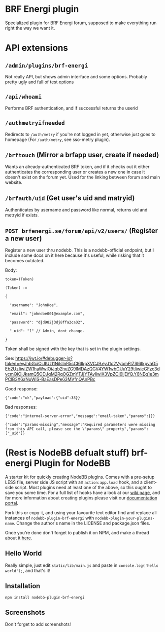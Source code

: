 # BRF Energi plugin

Specialized plugin for BRF Energi forum, supposed to make everything run right the way we want it.

# API extensions

## `/admin/plugins/brf-energi`

Not really API, but shows admin interface and some options. Probably pretty ugly and full of test options

## `/api/whoami`

Performs BRF authentication, and if successful returns the userid

## `/authmetryifneeded`

Redirects to `/auth/metry` if you're not logged in yet, otherwise just goes to homepage
(For `/auth/metry`, see sso-metry plugin).

## `/brftouch` (Mirror a brfapp user, create if needed)

Wants an already-authenticated BRF token, and if it checks out it either authenticates the corresponding user or creates a new one in case it doesn't exist on the forum yet. 
Used for the linking between forum and main website.

## `/brfauth/uid` (Get user's uid and matryid)

Authenticates by username and password like normal, returns uid and metryid if exists.

## `POST brfenergi.se/forum/api/v2/users/` (Register a new user)

Register a new user thru nodebb. This is a nodebb-official endpoint, but I include some docs on it here because it's useful, while risking that it becomes outdated.

Body:
```
token=(Token)

(Token) :=

{

  "username": "JohnDoe",

  "email": "johndoe001@example.com",

  "password": "djd982j3dj8ffa2ca02",

  "_uid": "1" // Admin, dont change.

}
```

Token shall be signed with the key that is set in the plugin settings.

See: https://jwt.io/#debugger-io?token=eyJhbGciOiJIUzI1NiIsInR5cCI6IkpXVCJ9.eyJ1c2VybmFtZSI6IkpvaG5Eb2UzIiwiZW1haWwiOiJqb2huZG9lMDAzQGV4YW1wbGUuY29tIiwicGFzc3dvcmQiOiJkamQ5ODJqM2RqOGZmYTJjYTAyIiwiX3VpZCI6IjEifQ.Y6NEq1e3mPClB3X6aNuWIS-BaEasDPe63MVfnQAnPBc

Good response:

`{"code":"ok","payload":{"uid":33}}`

Bad responses:

`{"code":"internal-server-error","message":"email-taken","params":{}}`

`{"code":"params-missing","message":"Required parameters were missing from this API call, please see the \"params\" property","params":["_uid"]}`



# (Rest is NodeBB defualt stuff) brf-energi Plugin for NodeBB

A starter kit for quickly creating NodeBB plugins. Comes with a pre-setup LESS file, server side JS script with an `action:app.load` hook, and a client-side script. Most plugins need at least one of the above, so this ought to save you some time. For a full list of hooks have a look at our [wiki page](https://github.com/NodeBB/NodeBB/wiki/Hooks), and for more information about creating plugins please visit our [documentation portal](https://docs.nodebb.org/).

Fork this or copy it, and using your favourite text editor find and replace all instances of `nodebb-plugin-brf-energi` with `nodebb-plugin-your-plugins-name`. Change the author's name in the LICENSE and package.json files.

Once you're done don't forget to publish it on NPM, and make a thread about it [here](https://docs.nodebb.org/en/latest/plugins/hooks.html).


## Hello World

Really simple, just edit `static/lib/main.js` and paste in `console.log('hello world');`, and that's it!

## Installation

    npm install nodebb-plugin-brf-energi

## Screenshots

Don't forget to add screenshots!
